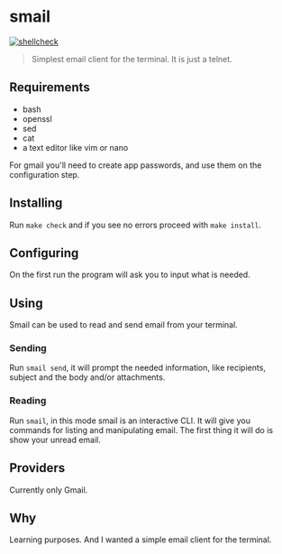 # smail

[![shellcheck](https://github.com/blmayer/smail/actions/workflows/main.yml/badge.svg)](https://github.com/blmayer/smail/actions/workflows/main.yml)

> Simplest email client for the terminal. It is just a telnet.


## Requirements

- bash
- openssl
- sed
- cat
- a text editor like vim or nano

For gmail you'll need to create app passwords, and use them on the
configuration step.


## Installing

Run `make check` and if you see no errors proceed with `make install`.


## Configuring

On the first run the program will ask you to input what is
needed.


## Using

Smail can be used to read and send email from your terminal.


### Sending

Run `smail send`, it will prompt the needed information, like recipients,
subject and the body and/or attachments.


### Reading

Run `smail`, in this mode smail is an interactive CLI. It will give
you commands for listing and manipulating email. The first thing it
will do is show your unread email.


## Providers

Currently only Gmail.


## Why

Learning purposes. And I wanted a simple email client for the terminal.

